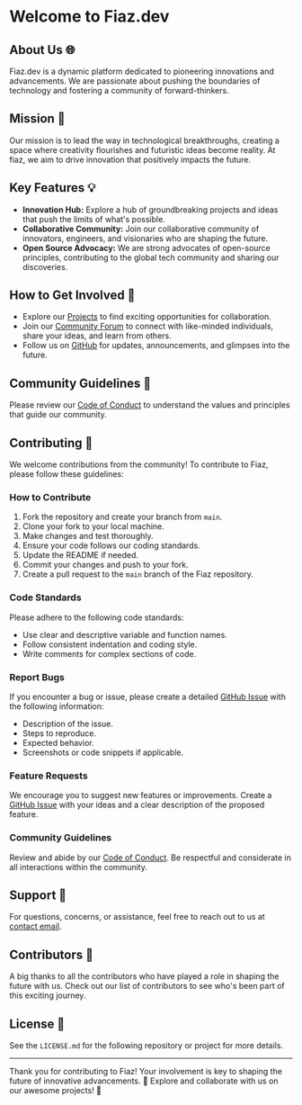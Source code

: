 # Welcome to Fiaz.dev

## About Us 🌐

Fiaz.dev is a dynamic platform dedicated to pioneering innovations and advancements. We are passionate about pushing the boundaries of technology and fostering a community of forward-thinkers.

## Mission 🚀

Our mission is to lead the way in technological breakthroughs, creating a space where creativity flourishes and futuristic ideas become reality. At fiaz, we aim to drive innovation that positively impacts the future.

## Key Features 💡

- **Innovation Hub:** Explore a hub of groundbreaking projects and ideas that push the limits of what's possible.
- **Collaborative Community:** Join our collaborative community of innovators, engineers, and visionaries who are shaping the future.
- **Open Source Advocacy:** We are strong advocates of open-source principles, contributing to the global tech community and sharing our discoveries.

## How to Get Involved 🚀

- Explore our [Projects](https://github.com/orgs/fiaz-dev/projects?query=is%3Aopen) to find exciting opportunities for collaboration.
- Join our [Community Forum](https://github.com/orgs/fiaz-dev/discussions) to connect with like-minded individuals, share your ideas, and learn from others.
- Follow us on [GitHub](https://github.com/fiaz-dev) for updates, announcements, and glimpses into the future.

## Community Guidelines 🌟

Please review our [Code of Conduct](./CODE_OF_CONDUCT.md) to understand the values and principles that guide our community.

## Contributing 🙌

We welcome contributions from the community! To contribute to Fiaz, please follow these guidelines:

### How to Contribute

1. Fork the repository and create your branch from `main`.
2. Clone your fork to your local machine.
3. Make changes and test thoroughly.
4. Ensure your code follows our coding standards.
5. Update the README if needed.
6. Commit your changes and push to your fork.
7. Create a pull request to the `main` branch of the Fiaz repository.

### Code Standards

Please adhere to the following code standards:

- Use clear and descriptive variable and function names.
- Follow consistent indentation and coding style.
- Write comments for complex sections of code.

### Report Bugs

If you encounter a bug or issue, please create a detailed [GitHub Issue](https://github.com/fiaz-dev/issues/new) with the following information:

- Description of the issue.
- Steps to reproduce.
- Expected behavior.
- Screenshots or code snippets if applicable.

### Feature Requests

We encourage you to suggest new features or improvements. Create a [GitHub Issue](https://github.com/fiaz-dev/issues/new) with your ideas and a clear description of the proposed feature.

### Community Guidelines

Review and abide by our [Code of Conduct](./CODE_OF_CONDUCT.md). Be respectful and considerate in all interactions within the community.

## Support 🤝

For questions, concerns, or assistance, feel free to reach out to us at [contact email](mailto:contactus@fiaz.dev).

## Contributors 🎉

A big thanks to all the contributors who have played a role in shaping the future with us. Check out our list of contributors to see who's been part of this exciting journey.

## License 📜

See the `LICENSE.md` for the following repository or project for more details.

---

Thank you for contributing to Fiaz! Your involvement is key to shaping the future of innovative advancements. 🌟 Explore and collaborate with us on our awesome projects! 🚀
